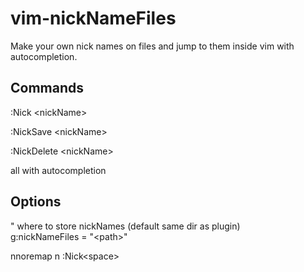 # vim-nickNameFiles

Make your own nick names on files and jump to them inside vim with autocompletion.

## Commands

:Nick \<nickName\>

:NickSave \<nickName\>

:NickDelete \<nickName\>

all with autocompletion


## Options

" where to store nickNames (default same dir as plugin)  
g:nickNameFiles = "\<path\>"

nnoremap <leader>n :Nick\<space\>



